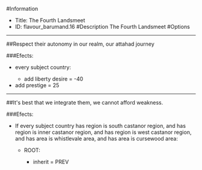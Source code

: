 #Information
 - Title: The Fourth Landsmeet
 - ID: flavour_barumand.16
#Description
The Fourth Landsmeet
#Options

___
##Respect their autonomy in our realm, our attahad journey

###Efects:<ul><li>every subject country:</li><ul><li>add liberty desire = -40</li></ul><li>add prestige = 25</li></ul>

___
##It's best that we integrate them, we cannot afford weakness.

###Efects:<ul><li>If every subject country has region is south castanor region, and has region is inner castanor region, and has region is west castanor region, and has area is whistlevale area, and has area is cursewood area:</li><ul><li>ROOT:</li><ul><li>inherit = PREV</li></ul></ul></ul>
